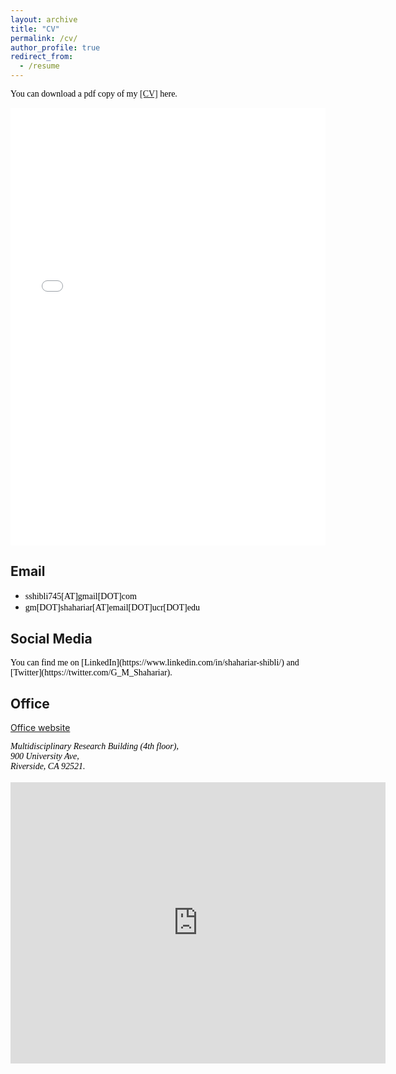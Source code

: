 ```yaml
---
layout: archive
title: "CV"
permalink: /cv/
author_profile: true
redirect_from:
  - /resume
---
```

<span style="color:black; font-family:Georgia;">You can download a pdf copy of my <a href="../files/CV/CV-of-Shibli.pdf">[CV]</a> here.</span>

<iframe src="/files/CV/CV-of-Shibli.pdf" width="100%" height="700" frameborder="no" border="0" marginwidth="0" marginheight="0"></iframe>

<br>

## Email
+ <span style="font-family:Georgia; color:black;">sshibli745[AT]gmail[DOT]com</span><br/>
+ <span style="font-family:Georgia; color:black;">gm[DOT]shahariar[AT]email[DOT]ucr[DOT]edu</span>

## Social Media
<span style="color:black; font-family:Georgia;">
You can find me on [LinkedIn](https://www.linkedin.com/in/shahariar-shibli/) and [Twitter](https://twitter.com/G_M_Shahariar).
</span>

## Office
[Office website](https://www.ucr.edu/mrb1)
<address>
<span style="color:black; font-family:Georgia;">
Multidisciplinary Research Building (4th floor), <br/> 
900 University Ave, <br/> 
Riverside, CA 92521.
</span> 
</address> 
<br/>

<iframe src="https://www.google.com/maps/embed?pb=!1m18!1m12!1m3!1d3308.607753324137!2d-117.33067248870411!3d33.97692002159193!2m3!1f0!2f0!3f0!3m2!1i1024!2i768!4f13.1!3m3!1m2!1s0x80dcaff6af573905%3A0x77c9cdd663bfedc4!2sMultidisciplinary%20Research%20Building!5e0!3m2!1sen!2sus!4v1727262401972!5m2!1sen!2sus" width="600" height="450" style="border:0;" allowfullscreen="" loading="lazy" referrerpolicy="no-referrer-when-downgrade"></iframe>